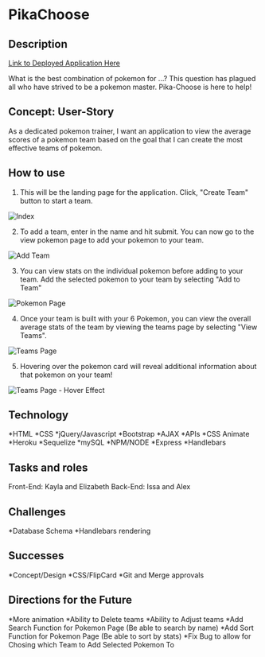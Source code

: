 # PikaChoose 

## Description

[Link to Deployed Application Here](https://protected-spire-30180.herokuapp.com/)

What is the best combination of pokemon for ...?
This question has plagued all who have strived to be a pokemon master. Pika-Choose is here to help!

## Concept: User-Story

As a dedicated pokemon trainer, I want an application to view the average scores of a pokemon team based on the goal that I can create the most effective teams of pokemon.

## How to use

1. This will be the landing page for the application. Click, "Create Team" button to start a team.

![Index](https://github.com/ZanderMate/teamikea/public/assets/images/screenshot-1.JPG)

2. To add a team, enter in the name and hit submit. You can now go to the view pokemon page to add your pokemon to your team. 

![Add Team](https://github.com/ZanderMate/teamikea/public/assets/images/screenshot-2.JPG)

3. You can view stats on the individual pokemon before adding to your team. Add the selected pokemon to your team by selecting "Add to Team"

![Pokemon Page](https://github.com/ZanderMate/teamikea/public/assets/images/screenshot-3.JPG)

4. Once your team is built with your 6 Pokemon, you can view the overall average stats of the team by viewing the teams page by selecting "View Teams".

![Teams Page](https://github.com/ZanderMate/teamikea/public/assets/images/screenshot-4.JPG)


5. Hovering over the pokemon card will reveal additional information about that pokemon on your team!

![Teams Page - Hover Effect](https://github.com/ZanderMate/teamikea/public/assets/images/screenshot-5.JPG)

## Technology

*HTML
*CSS
*jQuery/Javascript
*Bootstrap
*AJAX
*APIs 
*CSS Animate
*Heroku
*Sequelize
*mySQL
*NPM/NODE
*Express
*Handlebars

## Tasks and roles

Front-End: Kayla and Elizabeth
Back-End: Issa and Alex

## Challenges

*Database Schema
*Handlebars rendering

## Successes

*Concept/Design
*CSS/FlipCard
*Git and Merge approvals

## Directions for the Future

*More animation
*Ability to Delete teams
*Ability to Adjust teams
*Add Search Function for Pokemon Page (Be able to search by name)
*Add Sort Function for Pokemon Page (Be able to sort by stats)
*Fix Bug to allow for Chosing which Team to Add Selected Pokemon To